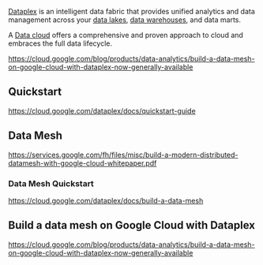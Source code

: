 [Dataplex](https://cloud.google.com/dataplex)  is an intelligent data fabric that provides unified analytics and data management across your [data lakes](Data-lake), [data warehouses](Data-warehouse), and data marts.

A [Data cloud](Data-cloud) offers a comprehensive and proven approach to cloud and embraces the full data lifecycle.

https://cloud.google.com/blog/products/data-analytics/build-a-data-mesh-on-google-cloud-with-dataplex-now-generally-available

## Quickstart

https://cloud.google.com/dataplex/docs/quickstart-guide


## Data Mesh

https://services.google.com/fh/files/misc/build-a-modern-distributed-datamesh-with-google-cloud-whitepaper.pdf


### Data Mesh Quickstart
https://cloud.google.com/dataplex/docs/build-a-data-mesh
## Build a data mesh on Google Cloud with Dataplex

https://cloud.google.com/blog/products/data-analytics/build-a-data-mesh-on-google-cloud-with-dataplex-now-generally-available

